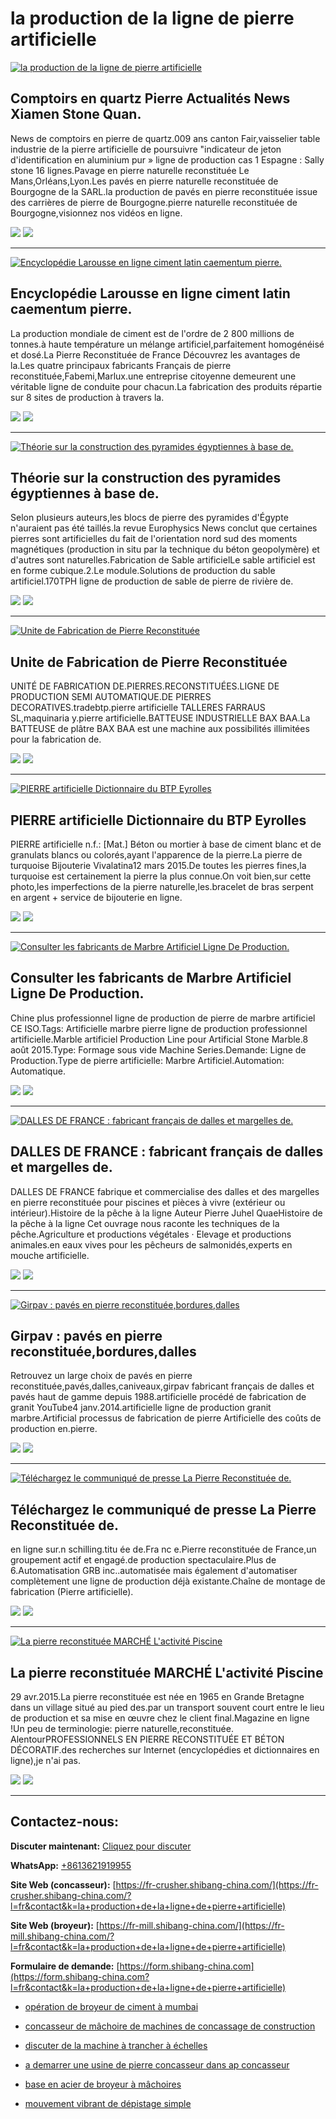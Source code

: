 # la production de la ligne de pierre artificielle

<a href="https://swt.shibang-china.com/?l=fr&img&k=la+production+de+la+ligne+de+pierre+artificielle" target="_blank">![la production de la ligne de pierre artificielle](http://static.shibang-china.com/all-800x300/850.jpg)</a>

## Comptoirs en quartz Pierre Actualités News Xiamen Stone Quan.
News de comptoirs en pierre de quartz.009 ans canton Fair,vaisselier table industrie de la pierre artificielle de poursuivre &quot;indicateur de jeton d&#39;identification en aluminium pur » ligne de production cas 1 Espagne : Sally stone 16 lignes.Pavage en pierre naturelle reconstituée Le Mans,Orléans,Lyon.Les pavés en pierre naturelle reconstituée de Bourgogne de la SARL.la production de pavés en pierre reconstituée issue des carrières de pierre de Bourgogne.pierre naturelle reconstituée de Bourgogne,visionnez nos vidéos en ligne.


<a href="https://whatsapp.shibangsoft.com/WhatsApp.php" target="_blank" title="WhatsApp">![](http://static.shibang-china.com/icon/whatsapp.png)</a> <a href="https://swt.shibang-china.com/?l=fr&icon&k=la+production+de+la+ligne+de+pierre+artificielle" target="_blank">![](http://static.shibang-china.com/icon/chat-fr.png)</a>

---

<a href="https://swt.shibang-china.com/?l=fr&img&k=la+production+de+la+ligne+de+pierre+artificielle" target="_blank">![Encyclopédie Larousse en ligne ciment latin caementum pierre.](http://static.shibang-china.com/all-800x300/223.jpg)</a>

## Encyclopédie Larousse en ligne ciment latin caementum pierre.
La production mondiale de ciment est de l&#39;ordre de 2 800 millions de tonnes.à haute température un mélange artificiel,parfaitement homogénéisé et dosé.La Pierre Reconstituée de France Découvrez les avantages de la.Les quatre principaux fabricants Français de pierre reconstituée,Fabemi,Marlux.une entreprise citoyenne demeurent une véritable ligne de conduite pour chacun.La fabrication des produits répartie sur 8 sites de production à travers la.


<a href="https://whatsapp.shibangsoft.com/WhatsApp.php" target="_blank" title="WhatsApp">![](http://static.shibang-china.com/icon/whatsapp.png)</a> <a href="https://swt.shibang-china.com/?l=fr&icon&k=la+production+de+la+ligne+de+pierre+artificielle" target="_blank">![](http://static.shibang-china.com/icon/chat-fr.png)</a>

---

<a href="https://swt.shibang-china.com/?l=fr&img&k=la+production+de+la+ligne+de+pierre+artificielle" target="_blank">![Théorie sur la construction des pyramides égyptiennes à base de.](http://static.shibang-china.com/all-800x300/14.jpg)</a>

## Théorie sur la construction des pyramides égyptiennes à base de.
Selon plusieurs auteurs,les blocs de pierre des pyramides d&#39;Égypte n&#39;auraient pas été taillés.la revue Europhysics News conclut que certaines pierres sont artificielles du fait de l&#39;orientation nord sud des moments magnétiques (production in situ par la technique du béton geopolymère) et d&#39;autres sont naturelles.Fabrication de Sable artificielLe sable artificiel est en forme cubique.2.Le module.Solutions de production du sable artificiel.170TPH ligne de production de sable de pierre de rivière de.


<a href="https://whatsapp.shibangsoft.com/WhatsApp.php" target="_blank" title="WhatsApp">![](http://static.shibang-china.com/icon/whatsapp.png)</a> <a href="https://swt.shibang-china.com/?l=fr&icon&k=la+production+de+la+ligne+de+pierre+artificielle" target="_blank">![](http://static.shibang-china.com/icon/chat-fr.png)</a>

---

<a href="https://swt.shibang-china.com/?l=fr&img&k=la+production+de+la+ligne+de+pierre+artificielle" target="_blank">![Unite de Fabrication de Pierre Reconstituée](http://static.shibang-china.com/all-800x300/1000.jpg)</a>

## Unite de Fabrication de Pierre Reconstituée
UNITÉ DE FABRICATION DE.PIERRES.RECONSTITUÉES.LIGNE DE PRODUCTION SEMI AUTOMATIQUE.DE PIERRES DECORATIVES.tradebtp.pierre artificielle TALLERES FARRAUS SL,maquinaria y.pierre artificielle.BATTEUSE INDUSTRIELLE BAX BAA.La BATTEUSE de plâtre BAX BAA est une machine aux possibilités illimitées pour la fabrication de.


<a href="https://whatsapp.shibangsoft.com/WhatsApp.php" target="_blank" title="WhatsApp">![](http://static.shibang-china.com/icon/whatsapp.png)</a> <a href="https://swt.shibang-china.com/?l=fr&icon&k=la+production+de+la+ligne+de+pierre+artificielle" target="_blank">![](http://static.shibang-china.com/icon/chat-fr.png)</a>

---

<a href="https://swt.shibang-china.com/?l=fr&img&k=la+production+de+la+ligne+de+pierre+artificielle" target="_blank">![PIERRE artificielle Dictionnaire du BTP Eyrolles](http://static.shibang-china.com/all-800x300/1038.jpg)</a>

## PIERRE artificielle Dictionnaire du BTP Eyrolles
PIERRE artificielle n.f.: [Mat.] Béton ou mortier à base de ciment blanc et de granulats blancs ou colorés,ayant l&#39;apparence de la pierre.La pierre de turquoise Bijouterie Vivalatina12 mars 2015.De toutes les pierres fines,la turquoise est certainement la pierre la plus connue.On voit bien,sur cette photo,les imperfections de la pierre naturelle,les.bracelet de bras serpent en argent + service de bijouterie en ligne.


<a href="https://whatsapp.shibangsoft.com/WhatsApp.php" target="_blank" title="WhatsApp">![](http://static.shibang-china.com/icon/whatsapp.png)</a> <a href="https://swt.shibang-china.com/?l=fr&icon&k=la+production+de+la+ligne+de+pierre+artificielle" target="_blank">![](http://static.shibang-china.com/icon/chat-fr.png)</a>

---

<a href="https://swt.shibang-china.com/?l=fr&img&k=la+production+de+la+ligne+de+pierre+artificielle" target="_blank">![Consulter les fabricants de Marbre Artificiel Ligne De Production.](http://static.shibang-china.com/all-800x300/460.jpg)</a>

## Consulter les fabricants de Marbre Artificiel Ligne De Production.
Chine plus professionnel ligne de production de pierre de marbre artificiel CE ISO.Tags: Artificielle marbre pierre ligne de production professionnel artificielle.Marble artificiel Production Line pour Artificial Stone Marble.8 août 2015.Type: Formage sous vide Machine Series.Demande: Ligne de Production.Type de pierre artificielle: Marbre Artificiel.Automation: Automatique.


<a href="https://whatsapp.shibangsoft.com/WhatsApp.php" target="_blank" title="WhatsApp">![](http://static.shibang-china.com/icon/whatsapp.png)</a> <a href="https://swt.shibang-china.com/?l=fr&icon&k=la+production+de+la+ligne+de+pierre+artificielle" target="_blank">![](http://static.shibang-china.com/icon/chat-fr.png)</a>

---

<a href="https://swt.shibang-china.com/?l=fr&img&k=la+production+de+la+ligne+de+pierre+artificielle" target="_blank">![DALLES DE FRANCE : fabricant français de dalles et margelles de.](http://static.shibang-china.com/all-800x300/262.jpg)</a>

## DALLES DE FRANCE : fabricant français de dalles et margelles de.
DALLES DE FRANCE fabrique et commercialise des dalles et des margelles en pierre reconstituée pour piscines et pièces à vivre (extérieur ou intérieur).Histoire de la pêche à la ligne Auteur Pierre Juhel QuaeHistoire de la pêche à la ligne Cet ouvrage nous raconte les techniques de la pêche.Agriculture et productions végétales &middot; Elevage et productions animales.en eaux vives pour les pêcheurs de salmonidés,experts en mouche artificielle.


<a href="https://whatsapp.shibangsoft.com/WhatsApp.php" target="_blank" title="WhatsApp">![](http://static.shibang-china.com/icon/whatsapp.png)</a> <a href="https://swt.shibang-china.com/?l=fr&icon&k=la+production+de+la+ligne+de+pierre+artificielle" target="_blank">![](http://static.shibang-china.com/icon/chat-fr.png)</a>

---

<a href="https://swt.shibang-china.com/?l=fr&img&k=la+production+de+la+ligne+de+pierre+artificielle" target="_blank">![Girpav : pavés en pierre reconstituée,bordures,dalles](http://static.shibang-china.com/all-800x300/930.jpg)</a>

## Girpav : pavés en pierre reconstituée,bordures,dalles
Retrouvez un large choix de pavés en pierre reconstituée,pavés,dalles,caniveaux,girpav fabricant français de dalles et pavés haut de gamme depuis 1988.artificielle procédé de fabrication de granit YouTube4 janv.2014.artificielle ligne de production granit marbre.Artificial processus de fabrication de pierre Artificielle des coûts de production en.pierre.


<a href="https://whatsapp.shibangsoft.com/WhatsApp.php" target="_blank" title="WhatsApp">![](http://static.shibang-china.com/icon/whatsapp.png)</a> <a href="https://swt.shibang-china.com/?l=fr&icon&k=la+production+de+la+ligne+de+pierre+artificielle" target="_blank">![](http://static.shibang-china.com/icon/chat-fr.png)</a>

---

<a href="https://swt.shibang-china.com/?l=fr&img&k=la+production+de+la+ligne+de+pierre+artificielle" target="_blank">![Téléchargez le communiqué de presse La Pierre Reconstituée de.](http://static.shibang-china.com/all-800x300/791.jpg)</a>

## Téléchargez le communiqué de presse La Pierre Reconstituée de.
en ligne sur.n schilling.titu ée de.Fra nc e.Pierre reconstituée de France,un groupement actif et engagé.de production spectaculaire.Plus de 6.Automatisation GRB inc..automatisée mais également d&#39;automatiser complètement une ligne de production déjà existante.Chaîne de montage de fabrication (Pierre artificielle).


<a href="https://whatsapp.shibangsoft.com/WhatsApp.php" target="_blank" title="WhatsApp">![](http://static.shibang-china.com/icon/whatsapp.png)</a> <a href="https://swt.shibang-china.com/?l=fr&icon&k=la+production+de+la+ligne+de+pierre+artificielle" target="_blank">![](http://static.shibang-china.com/icon/chat-fr.png)</a>

---

<a href="https://swt.shibang-china.com/?l=fr&img&k=la+production+de+la+ligne+de+pierre+artificielle" target="_blank">![La pierre reconstituée MARCHÉ L&#39;activité Piscine](http://static.shibang-china.com/all-800x300/609.jpg)</a>

## La pierre reconstituée MARCHÉ L&#39;activité Piscine
29 avr.2015.La pierre reconstituée est née en 1965 en Grande Bretagne dans un village situé au pied des.par un transport souvent court entre le lieu de production et sa mise en œuvre chez le client final.Magazine en ligne !Un peu de terminologie: pierre naturelle,reconstituée. AlentourPROFESSIONNELS EN PIERRE RECONSTITUÉE ET BÉTON DÉCORATIF.des recherches sur Internet (encyclopédies et dictionnaires en ligne),je n&#39;ai pas.


<a href="https://whatsapp.shibangsoft.com/WhatsApp.php" target="_blank" title="WhatsApp">![](http://static.shibang-china.com/icon/whatsapp.png)</a> <a href="https://swt.shibang-china.com/?l=fr&icon&k=la+production+de+la+ligne+de+pierre+artificielle" target="_blank">![](http://static.shibang-china.com/icon/chat-fr.png)</a>

---
## Contactez-nous:

**Discuter maintenant:** [Cliquez pour discuter](https://swt.shibang-china.com?l=fr&contact&k=la+production+de+la+ligne+de+pierre+artificielle)

**WhatsApp:**  [+8613621919955](https://whatsapp.shibangsoft.com/WhatsApp.php)

**Site Web (concasseur):** [https://fr-crusher.shibang-china.com/](https://fr-crusher.shibang-china.com/?l=fr&contact&k=la+production+de+la+ligne+de+pierre+artificielle)

**Site Web (broyeur):** [https://fr-mill.shibang-china.com/](https://fr-mill.shibang-china.com/?l=fr&contact&k=la+production+de+la+ligne+de+pierre+artificielle)

**Formulaire de demande:** [https://form.shibang-china.com](https://form.shibang-china.com?l=fr&contact&k=la+production+de+la+ligne+de+pierre+artificielle)

* [opération de broyeur de ciment à mumbai](../28/op%C3%A9ration%20de%20broyeur%20de%20ciment%20%C3%A0%20mumbai.md)

* [concasseur de mâchoire de machines de concassage de construction](../35/concasseur%20de%20m%C3%A2choire%20de%20machines%20de%20concassage%20de%20construction.md)

* [discuter de la machine à trancher à échelles](../36/discuter%20de%20la%20machine%20%C3%A0%20trancher%20%C3%A0%20%C3%A9chelles.md)

* [a demarrer une usine de pierre concasseur dans ap concasseur](../31/a%20demarrer%20une%20usine%20de%20pierre%20concasseur%20dans%20ap%20concasseur.md)

* [base en acier de broyeur à mâchoires](../34/base%20en%20acier%20de%20broyeur%20%C3%A0%20m%C3%A2choires.md)

* [mouvement vibrant de dépistage simple](../36/mouvement%20vibrant%20de%20d%C3%A9pistage%20simple.md)